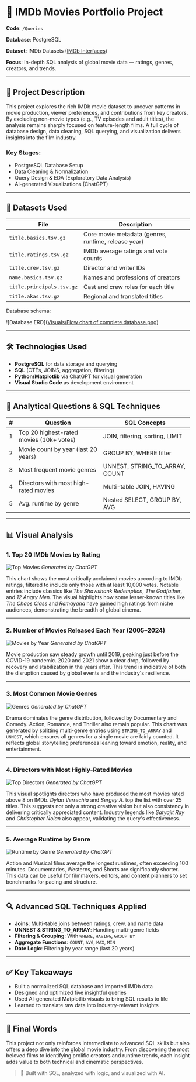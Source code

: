 # 🎥 IMDb Movies Portfolio Project

**Code**: `/Queries`

**Database**: PostgreSQL

**Dataset**: IMDb Datasets ([IMDb Interfaces](https://www.imdb.com/interfaces/))

**Focus**: In-depth SQL analysis of global movie data — ratings, genres, creators, and trends.

---

## 📌 Project Description

This project explores the rich IMDb movie dataset to uncover patterns in movie production, viewer preferences, and contributions from key creators. By excluding non-movie types (e.g., TV episodes and adult titles), the analysis remains sharply focused on feature-length films. A full cycle of database design, data cleaning, SQL querying, and visualization delivers insights into the film industry.

### Key Stages:

* PostgreSQL Database Setup
* Data Cleaning & Normalization
* Query Design & EDA (Exploratory Data Analysis)
* AI-generated Visualizations (ChatGPT)

---

## 📁 Datasets Used

| File                      | Description                                         |
| ------------------------- | --------------------------------------------------- |
| `title.basics.tsv.gz`     | Core movie metadata (genres, runtime, release year) |
| `title.ratings.tsv.gz`    | IMDb average ratings and vote counts                |
| `title.crew.tsv.gz`       | Director and writer IDs                             |
| `name.basics.tsv.gz`      | Names and professions of creators                   |
| `title.principals.tsv.gz` | Cast and crew roles for each title                  |
| `title.akas.tsv.gz`       | Regional and translated titles                      |

Database schema:

![Database ERD]([Visuals/Flow chart of complete database.png](https://raw.githubusercontent.com/anaelm1/SQL_MOVIES_PROJECT/refs/heads/main/Visuals/Flow%20chart%20of%20complete%20database.png?raw=true))

---

## 🛠️ Technologies Used

* **PostgreSQL** for data storage and querying
* **SQL** (CTEs, JOINS, aggregation, filtering)
* **Python/Matplotlib** via ChatGPT for visual generation
* **Visual Studio Code** as development environment

---

## 🧐 Analytical Questions & SQL Techniques

|  # | Question                                 | SQL Concepts                     |
| -: | ---------------------------------------- | -------------------------------- |
|  1 | Top 20 highest-rated movies (10k+ votes) | JOIN, filtering, sorting, LIMIT  |
|  2 | Movie count by year (last 20 years)      | GROUP BY, WHERE filter           |
|  3 | Most frequent movie genres               | UNNEST, STRING\_TO\_ARRAY, COUNT |
|  4 | Directors with most high-rated movies    | Multi-table JOIN, HAVING         |
|  5 | Avg. runtime by genre                    | Nested SELECT, GROUP BY, AVG     |

---

## 📊 Visual Analysis

### 1. Top 20 IMDb Movies by Rating

![Top Movies]([sandbox:/mnt/data/top_20_movies_bar_chart.png](https://raw.githubusercontent.com/anaelm1/SQL_MOVIES_PROJECT/refs/heads/main/Visuals/top_20_movies_bar_chart.png?raw=true))
*Generated by ChatGPT*

This chart shows the most critically acclaimed movies according to IMDb ratings, filtered to include only those with at least 10,000 votes. Notable entries include classics like *The Shawshank Redemption*, *The Godfather*, and *12 Angry Men*. The visual highlights how some lesser-known titles like *The Chaos Class* and *Ramayana* have gained high ratings from niche audiences, demonstrating the breadth of global cinema.

---

### 2. Number of Movies Released Each Year (2005–2024)

![Movies by Year]([sandbox:/mnt/data/movies_per_year_2005_2024.png](https://raw.githubusercontent.com/anaelm1/SQL_MOVIES_PROJECT/refs/heads/main/Visuals/movies_per_year_2005_2024.png?raw=true))
*Generated by ChatGPT*

Movie production saw steady growth until 2019, peaking just before the COVID-19 pandemic. 2020 and 2021 show a clear drop, followed by recovery and stabilization in the years after. This trend is indicative of both the disruption caused by global events and the industry's resilience.

---

### 3. Most Common Movie Genres

![Genres]([sandbox:/mnt/data/most_common_movie_genres.png](https://raw.githubusercontent.com/anaelm1/SQL_MOVIES_PROJECT/refs/heads/main/Visuals/most_common_movie_genres.png?raw=true))
*Generated by ChatGPT*

Drama dominates the genre distribution, followed by Documentary and Comedy. Action, Romance, and Thriller also remain popular. This chart was generated by splitting multi-genre entries using `STRING_TO_ARRAY` and `UNNEST`, which ensures all genres for a single movie are fairly counted. It reflects global storytelling preferences leaning toward emotion, reality, and entertainment.

---

### 4. Directors with Most Highly-Rated Movies

![Top Directors]([sandbox:/mnt/data/top_directors_high_rated_movies.png](https://raw.githubusercontent.com/anaelm1/SQL_MOVIES_PROJECT/refs/heads/main/Visuals/top_directors_high_rated_movies.png?raw=true))
*Generated by ChatGPT*

This visual spotlights directors who have produced the most movies rated above 8 on IMDb. *Dylan Verrechia* and *Sergey A.* top the list with over 25 titles. This suggests not only a strong creative vision but also consistency in delivering critically appreciated content. Industry legends like *Satyajit Ray* and *Christopher Nolan* also appear, validating the query's effectiveness.

---

### 5. Average Runtime by Genre

![Runtime by Genre]([sandbox:/mnt/data/avg_runtime_by_genre_darkgrid.png](https://raw.githubusercontent.com/anaelm1/SQL_MOVIES_PROJECT/refs/heads/main/Visuals/avg_runtime_by_genre_darkgrid.png?raw=true))
*Generated by ChatGPT*

Action and Musical films average the longest runtimes, often exceeding 100 minutes. Documentaries, Westerns, and Shorts are significantly shorter. This data can be useful for filmmakers, editors, and content planners to set benchmarks for pacing and structure.

---

## 🔍 Advanced SQL Techniques Applied

* **Joins**: Multi-table joins between ratings, crew, and name data
* **UNNEST & STRING\_TO\_ARRAY**: Handling multi-genre fields
* **Filtering & Grouping**: With `WHERE`, `HAVING`, `GROUP BY`
* **Aggregate Functions**: `COUNT`, `AVG`, `MAX`, `MIN`
* **Date Logic**: Filtering by year range (last 20 years)

---

## ✅ Key Takeaways

* Built a normalized SQL database and imported IMDb data
* Designed and optimized five insightful queries
* Used AI-generated Matplotlib visuals to bring SQL results to life
* Learned to translate raw data into industry-relevant insights

---

## 🌟 Final Words

This project not only reinforces intermediate to advanced SQL skills but also offers a deep dive into the global movie industry. From discovering the most beloved films to identifying prolific creators and runtime trends, each insight adds value to both technical and cinematic perspectives.

> 🔧 Built with SQL, analyzed with logic, and visualized with AI.
